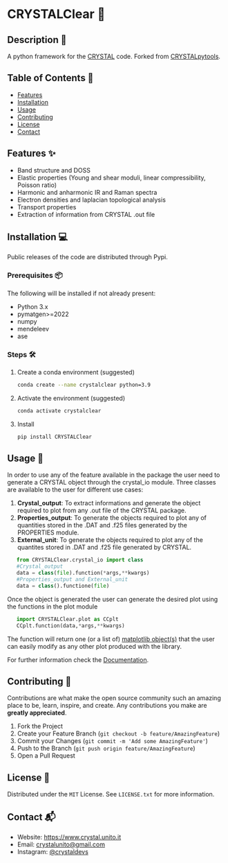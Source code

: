 # CRYSTALClear 💎

## Description 📄

A python framework for the [CRYSTAL](https://www.crystal.unito.it) code. Forked from [CRYSTALpytools](https://github.com/crystal-code-tools/CRYSTALpytools).

## Table of Contents 📑

- [Features](#features)
- [Installation](#installation)
- [Usage](#usage)
- [Contributing](#contributing)
- [License](#license)
- [Contact](#contact)

## Features ✨

- Band structure and DOSS
- Elastic properties (Young and shear moduli, linear compressibility, Poisson ratio)
- Harmonic and anharmonic IR and Raman spectra
- Electron densities and laplacian topological analysis
- Transport properties
- Extraction of information from CRYSTAL .out file

## Installation 💻

Public releases of the code are distributed through Pypi.

### Prerequisites 📦

The following will be installed if not already present:

- Python 3.x
- pymatgen>=2022
- numpy
- mendeleev
- ase

### Steps 🛠️

1. Create a conda environment (suggested)
   ```sh
   conda create --name crystalclear python=3.9
   ```
2. Activate the environment (suggested)
   ```sh
   conda activate crystalclear
   ```
3. Install
   ```sh
   pip install CRYSTALClear
   ```

## Usage 🚀

In order to use any of the feature available in the package the user need to generate
a CRYSTAL object through the crystal_io module. Three classes are available to the user
for different use cases:

1. **Crystal_output**: To extract informations and generate the object required to plot
   from any .out file of the CRYSTAL package.
2. **Properties_output**: To generate the objects required to plot any of quantities
   stored in the .DAT and .f25 files generated by the PROPERTIES module.
3. **External_unit**: To generate the objects required to plot any of the quantites stored
   in .DAT and .f25 file generated by CRYSTAL.

```py
   from CRYSTALClear.crystal_io import class
   #Crystal_output
   data = class(file).function(*args,**kwargs)
   #Properties_output and External_unit
   data = class().functione(file)
```

Once the object is generated the user can generate the desired plot using the functions
in the plot module

```py
   import CRYSTALClear.plot as CCplt
   CCplt.function(data,*args,**kwargs)
```

The function will return one (or a list of) [matplotlib object(s)](https://matplotlib.org/) that the user can easily modify
as any other plot produced with the library.

For further information check the [Documentation](https://crystaldevs.github.io/CRYSTALClear/).

## Contributing 🤝

Contributions are what make the open source community such an amazing place to be, learn, inspire, and create. Any contributions you make are **greatly appreciated**.

1.  Fork the Project
2.  Create your Feature Branch (`git checkout -b feature/AmazingFeature`)
3.  Commit your Changes (`git commit -m 'Add some AmazingFeature'`)
4.  Push to the Branch (`git push origin feature/AmazingFeature`)
5.  Open a Pull Request

## License 📜

Distributed under the `MIT` License. See `LICENSE.txt` for more information.

## Contact 📬

- Website: https://www.crystal.unito.it
- Email: crystalunito@gmail.com
- Instagram: [@crystaldevs](https://www.instagram.com/crystaldevs/)
